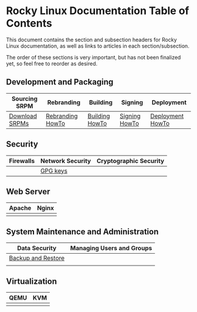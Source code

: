 # Rocky Linux Documentation Table of Contents

This document contains the section and subsection headers for Rocky Linux documentation, as well as links to articles in each section/subsection.

The order of these sections is very important, but has not been finalized yet, so feel free to reorder as desired.



## Development and Packaging

Sourcing SRPM | Rebranding | Building | Signing | Deployment
--- | --- | --- | --- | ---
[Download SRPMs](../guides/package_sources) | [Rebranding HowTo](../package_debranding) | [Building HowTo](../package_building) | [Signing HowTo](../package_signing) | [Deployment HowTo](../package_deployment)


## Security

| Firewalls | Network Security | Cryptographic Security | 
| --- | --- | --- | 
| | [GPG keys](#link-to-gpg-keys) |


## Web Server

| Apache | Nginx |
| --- | --- |
| | | 


## System Maintenance and Administration

| Data Security | Managing Users and Groups |
| --- | --- |
| [Backup and Restore](#link-to-backup-and-restore) | | 
| | | 


## Virtualization

| QEMU | KVM | 
| --- | --- |
| | | 



